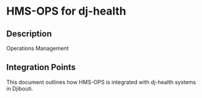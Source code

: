 # HMS-OPS for dj-health

## Description

Operations Management

## Integration Points

This document outlines how HMS-OPS is integrated with dj-health systems in Djibouti.
